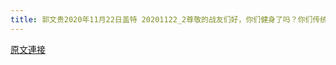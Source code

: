 ```yaml
---
title: 郭文贵2020年11月22日盖特 20201122_2尊敬的战友们好，你们健身了吗？你们传统播C C B病毒——香港危机真相了吗？一切都已经开始！
---
```


[原文連接](https://gnews.org/ThreadView/53482694)


